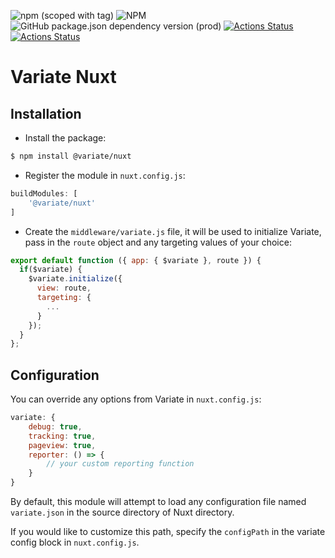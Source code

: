 ![npm (scoped with tag)](https://img.shields.io/npm/v/@variate/nuxt/latest?color=%234EC723)
![NPM](https://img.shields.io/npm/l/@variate/nuxt)
![GitHub package.json dependency version (prod)](https://img.shields.io/github/package-json/dependency-version/VariateHQ/variate-nuxt/@variate/vue)
[![Actions Status](https://github.com/VariateHQ/variate-vue/workflows/Build/badge.svg)](https://github.com/VariateHQ/variate-nuxt/actions)
[![Actions Status](https://github.com/VariateHQ/variate-vue/workflows/Publish/badge.svg)](https://github.com/VariateHQ/variate-nuxt/actions)

# Variate Nuxt

## Installation

- Install the package:

```bash
$ npm install @variate/nuxt
```

- Register the module in `nuxt.config.js`:

```javascript
buildModules: [
    '@variate/nuxt'
]
```

- Create the `middleware/variate.js` file, it will be used to initialize Variate, 
pass in the `route` object and any targeting values of your choice: 

```javascript
export default function ({ app: { $variate }, route }) {
  if($variate) {
    $variate.initialize({
      view: route,
      targeting: {
        ...
      }
    });
  }
};
```

## Configuration

You can override any options from Variate in `nuxt.config.js`: 

```javascript
variate: {
    debug: true,
    tracking: true,
    pageview: true,
    reporter: () => {
        // your custom reporting function
    }   
}
```

By default, this module will attempt to load any configuration file named `variate.json` in the source directory of Nuxt directory.

If you would like to customize this path, specify the `configPath` in the variate config block in `nuxt.config.js`.

